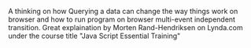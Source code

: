 A thinking on how Querying a data can change the way things work on browser and how to run program on browser multi-event independent transition. Great explaination by Morten Rand-Hendriksen on Lynda.com under the course title "Java Script Essential Training"
